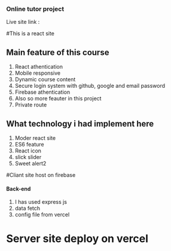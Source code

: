 ### Online tutor project
Live site link : 

#This is a react site
## Main feature of this course
1. React athentication
2. Mobile responsive
3. Dynamic course content
4. Secure login system with github, google and email password
5. Firebase athentication
6. Also so more feauter in this project
7. Private route

## What technology i had implement here 
1. Moder react site
2. ES6 feature
3. React icon
4. slick slider
5. Sweet alert2 

#Cliant site host on firebase 
#### Back-end 
1. I has  used express js 
2. data fetch 
3. config file from vercel

# Server site deploy on vercel


